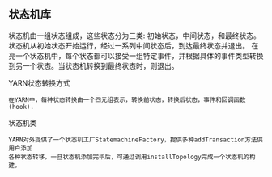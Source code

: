 ## 状态机库
状态机由一组状态组成，这些状态分为三类: 初始状态，中间状态，和最终状态。状态机从初始状态开始运行，经过一系列中间状态后，到达最终状态并退出。
在亮一个状态机中，每个状态都可以接受一组特定事件，并根据具体的事件类型转换到另一个状态。当状态机转换到最终状态时，则退出。

YARN状态转换方式

    在YARN中，每种状态转换由一个四元组表示，转换前状态，转换后状态，事件和回调函数(hook).
    
状态机类

    YARN对外提供了一个状态机工厂StatemachineFactory，提供多种addTransaction方法供用户添加
    各种状态转移，一旦状态机添加完毕后，可通过调用installTopology完成一个状态机的构建。
    
    